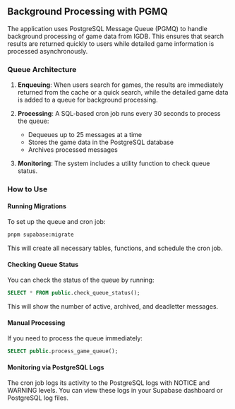 ## Background Processing with PGMQ

The application uses PostgreSQL Message Queue (PGMQ) to handle background processing of game data from IGDB. This ensures that search results are returned quickly to users while detailed game information is processed asynchronously.

### Queue Architecture

1. **Enqueuing**: When users search for games, the results are immediately returned from the cache or a quick search, while the detailed game data is added to a queue for background processing.

2. **Processing**: A SQL-based cron job runs every 30 seconds to process the queue:

   - Dequeues up to 25 messages at a time
   - Stores the game data in the PostgreSQL database
   - Archives processed messages

3. **Monitoring**: The system includes a utility function to check queue status.

### How to Use

#### Running Migrations

To set up the queue and cron job:

```bash
pnpm supabase:migrate
```

This will create all necessary tables, functions, and schedule the cron job.

#### Checking Queue Status

You can check the status of the queue by running:

```sql
SELECT * FROM public.check_queue_status();
```

This will show the number of active, archived, and deadletter messages.

#### Manual Processing

If you need to process the queue immediately:

```sql
SELECT public.process_game_queue();
```

#### Monitoring via PostgreSQL Logs

The cron job logs its activity to the PostgreSQL logs with NOTICE and WARNING levels. You can view these logs in your Supabase dashboard or PostgreSQL log files.
